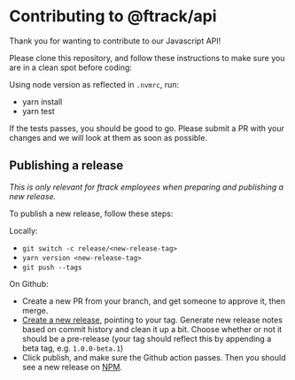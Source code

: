 # Contributing to @ftrack/api

Thank you for wanting to contribute to our Javascript API!

Please clone this repository, and follow these instructions to make sure you are in a clean spot before coding:

Using node version as reflected in `.nvmrc`, run:

- yarn install
- yarn test

If the tests passes, you should be good to go. Please submit a PR with your changes and we will look at them as soon as possible.

## Publishing a release

_This is only relevant for ftrack employees when preparing and publishing a new release._

To publish a new release, follow these steps:

Locally:

- `git switch -c release/<new-release-tag>`
- `yarn version <new-release-tag>`
- `git push --tags`

On Github:

- Create a new PR from your branch, and get someone to approve it, then merge.
- [Create a new release](https://github.com/ftrackhq/javascript-api/releases/new), pointing to your tag. Generate new release notes based on commit history and clean it up a bit. Choose whether or not it should be a pre-release (your tag should reflect this by appending a beta tag, e.g. `1.0.0-beta.1`)
- Click publish, and make sure the Github action passes. Then you should see a new release on [NPM](https://www.npmjs.com/package/@ftrack/api).
